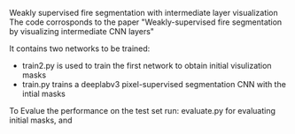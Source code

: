 Weakly supervised fire segmentation with intermediate layer visualization
<br />
The code corrosponds to the paper "Weakly-supervised fire segmentation by visualizing intermediate CNN layers" 


It contains two networks to be trained: 
<ul>
  <li>train2.py is used to train the first network to obtain initial visulization masks</li>
<li>train.py trains a deeplabv3 pixel-supervised segmentation CNN with the intial masks</li>
  </ul>
  
To Evalue the performance on the test set run: evaluate.py for evaluating initial masks, and 
  
